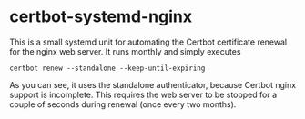 # certbot-systemd-nginx
This is a small systemd unit for automating the Certbot certificate renewal for the nginx web server.
It runs monthly and simply executes

    certbot renew --standalone --keep-until-expiring

As you can see, it uses the standalone authenticator, because Certbot nginx support is incomplete.
This requires the web server to be stopped for a couple of seconds during renewal (once every two months).
